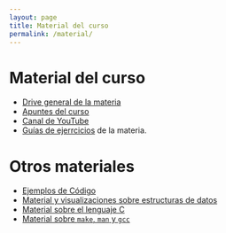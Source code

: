 ```yaml
---
layout: page
title: Material del curso 
permalink: /material/
---
```


# Material del curso

  * [Drive general de la materia](https://drive.google.com/drive/folders/0B0x0VPz_v-f_ekhhQUpkay13RnM?usp=sharing)
  * [Apuntes del curso](apuntes)
  * [Canal de YouTube]()
  * [Guías de ejerrcicios](guias) de la materia.

# Otros materiales
  
  * [Ejemplos de Código](ejemplos)
  * [Material y visualizaciones sobre estructuras de datos](estructuras)
  * [Material sobre el lenguaje C](c)
  * [Material sobre `make`, `man` y `gcc`](extras)
  
